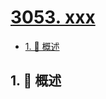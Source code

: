 # [3053. xxx](https://github.com/Tdahuyou/TNotes.leetcode/tree/main/notes/3053.%20xxx)

<!-- region:toc -->

- [1. 📝 概述](#1--概述)

<!-- endregion:toc -->

## 1. 📝 概述

